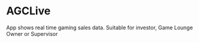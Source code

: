 # AGCLive
App shows real time gaming sales data. Suitable for investor, Game Lounge Owner or Supervisor
